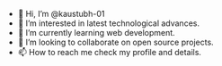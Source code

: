 - 👋 Hi, I’m @kaustubh-01
- 👀 I’m interested in latest technological advances.
- 🌱 I’m currently learning web development.
- 💞️ I’m looking to collaborate on open source projects.
- 📫 How to reach me check my profile and details.

<!---
kaustubh-01/kaustubh-01 is a ✨ special ✨ repository because its `README.md` (this file) appears on your GitHub profile.
You can click the Preview link to take a look at your changes.
--->
